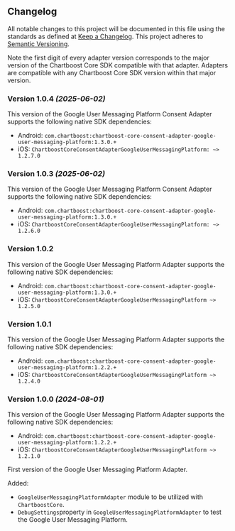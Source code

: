 ## Changelog
All notable changes to this project will be documented in this file using the standards as defined at [Keep a Changelog](https://keepachangelog.com/en/1.0.0/). This project adheres to [Semantic Versioning](https://semver.org/spec/v2.0.0).

Note the first digit of every adapter version corresponds to the major version of the Chartboost Core SDK compatible with that adapter. 
Adapters are compatible with any Chartboost Core SDK version within that major version.

### Version 1.0.4 *(2025-06-02)*
This version of the Google User Messaging Platform Consent Adapter supports the following native SDK dependencies:
  * Android: `com.chartboost:chartboost-core-consent-adapter-google-user-messaging-platform:1.3.0.+`
  * iOS: `ChartboostCoreConsentAdapterGoogleUserMessagingPlatform: ~> 1.2.7.0`

### Version 1.0.3 *(2025-06-02)*
This version of the Google User Messaging Platform Consent Adapter supports the following native SDK dependencies:
  * Android: `com.chartboost:chartboost-core-consent-adapter-google-user-messaging-platform:1.3.0.+`
  * iOS: `ChartboostCoreConsentAdapterGoogleUserMessagingPlatform: ~> 1.2.6.0`

### Version 1.0.2

This version of the Google User Messaging Platform Adapter supports the following native SDK dependencies:
* Android: `com.chartboost:chartboost-core-consent-adapter-google-user-messaging-platform:1.3.0.+`
* iOS: `ChartboostCoreConsentAdapterGoogleUserMessagingPlatform ~> 1.2.5.0` 

### Version 1.0.1

This version of the Google User Messaging Platform Adapter supports the following native SDK dependencies:
* Android: `com.chartboost:chartboost-core-consent-adapter-google-user-messaging-platform:1.2.2.+`
* iOS: `ChartboostCoreConsentAdapterGoogleUserMessagingPlatform ~> 1.2.4.0` 

### Version 1.0.0 *(2024-08-01)*
This version of the Google User Messaging Platform Adapter supports the following native SDK dependencies:
* Android: `com.chartboost:chartboost-core-consent-adapter-google-user-messaging-platform:1.2.2.+`
* iOS: `ChartboostCoreConsentAdapterGoogleUserMessagingPlatform ~> 1.2.1.0` 

First version of the Google User Messaging Platform Adapter.

Added: 

- `GoogleUserMessagingPlatformAdapter` module to be utilized with `ChartboostCore`.
- `DebugSettings`property in `GoogleUserMessagingPlatformAdapter` to test the Google User Messaging Platform.
